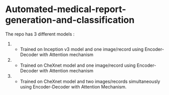 # Automated-medical-report-generation-and-classification

The repo has 3 different models :

1.  - Trained on Inception v3 model and one image/record using Encoder-Decoder with Attention mechanism
2.  - Trained on CheXnet model and one image/record using Encoder-Decoder with Attention mechanism
3. - Trained on CheXnet model and two images/records simultaneously using Encoder-Decoder with Attention Mechanism.
